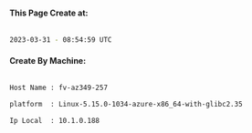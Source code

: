 
   
#### This Page Create at:

```bash

2023-03-31 - 08:54:59 UTC

```

#### Create By Machine:

```bash

Host Name : fv-az349-257

platform  : Linux-5.15.0-1034-azure-x86_64-with-glibc2.35

Ip Local  : 10.1.0.188

```

